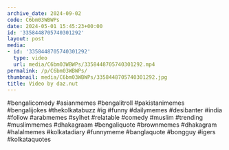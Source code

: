 ```yaml
---
archive_date: 2024-09-02
code: C6bm03WBWPs
date: 2024-05-01 15:45:23+00:00
id: '3358448705740301292'
layout: post
media:
- id: '3358448705740301292'
  type: video
  url: media/C6bm03WBWPs/3358448705740301292.mp4
permalink: /p/C6bm03WBWPs/
thumbnail: media/C6bm03WBWPs/3358448705740301292.jpg
title: Video by daz.nut
---
```


#bengalicomedy #asianmemes #bengalitroll #pakistanimemes #bengalijokes #thekolkatabuzz #ig #funny #dailymemes #desibanter #india #follow #arabmemes #sylhet #relatable #comedy #muslim #trending #muslimmemes #dhakagraam #bengaliquote #brownmemes #dhakagram #halalmemes #kolkatadiary #funnymeme #banglaquote #bongguy #igers #kolkataquotes